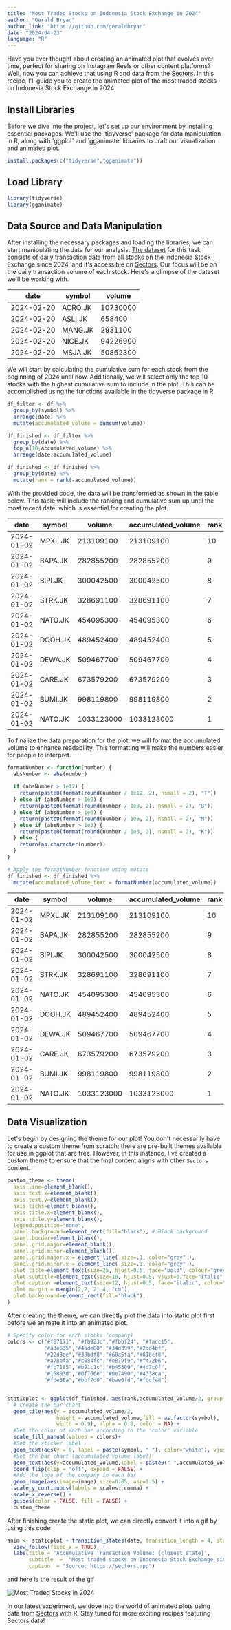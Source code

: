 ```yaml
---
title: "Most Traded Stocks on Indonesia Stock Exchange in 2024"
author: "Gerald Bryan"
author_link: "https://github.com/geraldbryan"
date: "2024-04-23"
language: "R"
---
```



Have you ever thought about creating an animated plot that evolves over time, perfect for sharing on Instagram Reels or other content platforms? Well, now you can achieve that using R and data from the [Sectors](https://sectors.app). In this recipe, I'll guide you to create the animated plot of the most traded stocks on Indonesia Stock Exchange in 2024.

## Install Libraries

Before we dive into the project, let's set up our environment by installing essential packages. We'll use the 'tidyverse' package for data manipulation in R, along with 'ggplot' and 'gganimate' libraries to craft our visualization and animated plot.

```r
install.packages(c("tidyverse","gganimate"))
```

## Load Library
```r
library(tidyverse)
library(gganimate)
```

## Data Source and Data Manipulation

After installing the necessary packages and loading the libraries, we can start manipulating the data for our analysis. [The dataset](../dataset/most_traded_stocks.csv) for this task consists of daily transaction data from all stocks on the Indonesia Stock Exchange since 2024, and it's accessible on [Sectors](https://sectors.app). Our focus will be on the daily transaction volume of each stock. Here's a glimpse of the dataset we'll be working with.

|  date        | symbol  | volume   |
| ------------ | ------- | -------- |
| 2024-02-20   | ACRO.JK | 10730000 |
| 2024-02-20   | ASLI.JK | 658400   |
| 2024-02-20   | MANG.JK | 2931100  |
| 2024-02-20   | NICE.JK | 94226900 |
| 2024-02-20   | MSJA.JK | 50862300	|

We will start by calculating the cumulative sum for each stock from the beginning of 2024 until now. Additionally, we will select only the top 10 stocks with the highest cumulative sum to include in the plot. This can be accomplished using the functions available in the tidyverse package in R.

```r
df_filter <- df %>% 
  group_by(symbol) %>%
  arrange(date) %>%
  mutate(accumulated_volume = cumsum(volume))

df_finished <- df_filter %>% 
  group_by(date) %>% 
  top_n(10,accumulated_volume) %>% 
  arrange(date,accumulated_volume)

df_finished <- df_finished %>% 
  group_by(date) %>% 
  mutate(rank = rank(-accumulated_volume))
```

With the provided code, the data will be transformed as shown in the table below. This table will include the ranking and cumulative sum up until the most recent date, which is essential for creating the plot.

|  date        | symbol  | volume     | accumulated_volume | rank |
| ------------ | ------- | ---------- | ------------------ | ---- |
| 2024-01-02   | MPXL.JK | 213109100  | 213109100          | 10   |
| 2024-01-02   | BAPA.JK | 282855200  | 282855200          | 9    |
| 2024-01-02   | BIPI.JK | 300042500  | 300042500          | 8    |
| 2024-01-02   | STRK.JK | 328691100  | 328691100          | 7    |
| 2024-01-02   | NATO.JK | 454095300  | 454095300          | 6    |
| 2024-01-02   | DOOH.JK | 489452400  | 489452400          | 5    |
| 2024-01-02   | DEWA.JK | 509467700  | 509467700          | 4    |
| 2024-01-02   | CARE.JK | 673579200  | 673579200          | 3    |
| 2024-01-02   | BUMI.JK | 998119800  | 998119800          | 2    |
| 2024-01-02   | NATO.JK | 1033123000 | 1033123000         | 1    |

To finalize the data preparation for the plot, we will format the accumulated volume to enhance readability. This formatting will make the numbers easier for people to interpret.

```r
formatNumber <- function(number) {
  absNumber <- abs(number)
  
  if (absNumber > 1e12) {
    return(paste0(format(round(number / 1e12, 2), nsmall = 2), "T"))
  } else if (absNumber > 1e9) {
    return(paste0(format(round(number / 1e9, 2), nsmall = 2), "B"))
  } else if (absNumber > 1e6) {
    return(paste0(format(round(number / 1e6, 2), nsmall = 2), "M"))
  } else if (absNumber > 1e3) {
    return(paste0(format(round(number / 1e3, 2), nsmall = 2), "K"))
  } else {
    return(as.character(number))
  }
}

# Apply the formatNumber function using mutate
df_finished <- df_finished %>%
  mutate(accumulated_volume_text = formatNumber(accumulated_volume))
```

|  date        | symbol  | volume     | accumulated_volume | rank | accumulated_volume_text |
| ------------ | ------- | ---------- | ------------------ | ---- | ----------------------- |
| 2024-01-02   | MPXL.JK | 213109100  | 213109100          | 10   | 213.11M                 |
| 2024-01-02   | BAPA.JK | 282855200  | 282855200          | 9    | 282.86M                 |
| 2024-01-02   | BIPI.JK | 300042500  | 300042500          | 8    | 300.04M                 |
| 2024-01-02   | STRK.JK | 328691100  | 328691100          | 7    | 328.69M                 |
| 2024-01-02   | NATO.JK | 454095300  | 454095300          | 6    | 454.10M                 |
| 2024-01-02   | DOOH.JK | 489452400  | 489452400          | 5    | 489.45M                 |
| 2024-01-02   | DEWA.JK | 509467700  | 509467700          | 4    | 509.47M                 |
| 2024-01-02   | CARE.JK | 673579200  | 673579200          | 3    | 673.58M                 |
| 2024-01-02   | BUMI.JK | 998119800  | 998119800          | 2    | 998.12M                 |
| 2024-01-02   | NATO.JK | 1033123000 | 1033123000         | 1    | 1033.12M                |


## Data Visualization

Let's begin by designing the theme for our plot! You don't necessarily have to create a custom theme from scratch; there are pre-built themes available for use in ggplot that are free. However, in this instance, I've created a custom theme to ensure that the final content aligns with other `Sectors` content.

```r
custom_theme <- theme(
  axis.line=element_blank(),
  axis.text.x=element_blank(),
  axis.text.y=element_blank(),
  axis.ticks=element_blank(),
  axis.title.x=element_blank(),
  axis.title.y=element_blank(),
  legend.position="none",
  panel.background=element_rect(fill="black"), # Black background
  panel.border=element_blank(),
  panel.grid.major=element_blank(),
  panel.grid.minor=element_blank(),
  panel.grid.major.x = element_line( size=.1, color="grey" ),
  panel.grid.minor.x = element_line( size=.1, color="grey" ),
  plot.title=element_text(size=25, hjust=0.5, face="bold", colour="grey", vjust=-1.5, margin=margin(t=2, unit="line")),
  plot.subtitle=element_text(size=18, hjust=0.5, vjust=0,face="italic", color="grey"),
  plot.caption =element_text(size=12, hjust=0.5, face="italic", color="grey"),
  plot.margin = margin(2,2, 2, 4, "cm"),
  plot.background=element_rect(fill="black"),
)
```

After creating the theme, we can directly plot the data into static plot first before we animate it into an animated plot.

```r
# Specify color for each stocks (company)
colors <- c("#f87171", "#fb923c","#fbbf24", "#facc15",
            "#a3e635","#4ade80","#34d399","#2dd4bf",
            "#22d3ee","#38bdf8","#60a5fa","#818cf8",
            "#a78bfa","#c084fc","#e879f9","#f472b6",
            "#fb7185","#b91c1c","#b45309","#4d7c0f",
            "#15803d","#0f766e","#0e7490","#4338ca",
            "#fde68a","#bbf7d0","#bae6fd","#fbcfe8")


staticplot <- ggplot(df_finished, aes(rank,accumulated_volume/2, group = symbol)) +
  # Create the bar chart
  geom_tile(aes(y = accumulated_volume/2,
                height = accumulated_volume,fill = as.factor(symbol),
                width = 0.9), alpha = 0.8, color = NA) +
  #Set the color of each bar according to the 'color' variable
  scale_fill_manual(values = colors)+
  #Set the xticker label
  geom_text(aes(y = 0, label = paste(symbol, " "), color="white"), vjust = 0.2, hjust = 1,size=7) +
  #Set the bar chart (accumulated volume label)
  geom_text(aes(y=accumulated_volume,label = paste0(" ",accumulated_volume_text),color="white", hjust=0),size=4) + 
  coord_flip(clip = "off", expand = FALSE) +
  #Add the logo of the company in each bar
  geom_image(aes(image=image),size=0.05, asp=1.5) + 
  scale_y_continuous(labels = scales::comma) +
  scale_x_reverse() +
  guides(color = FALSE, fill = FALSE) +
  custom_theme
```

After finishing create the static plot, we can directly convert it into a gif by using this code

```r
anim <- staticplot + transition_states(date, transition_length = 4, state_length = 1) +
  view_follow(fixed_x = TRUE)  +
  labs(title = 'Accumulative Transaction Volume: {closest_state}',
       subtitle  =  "Most traded stocks on Indonesia Stock Exchange since 2024",
       caption  = "Source: https://sectors.app")
```

and here is the result of the gif

![Most Traded Stocks in 2024](../image/most_traded_stocks.gif)

In our latest experiment, we dove into the world of animated plots using data from [Sectors](https://sectors.app) with R. Stay tuned for more exciting recipes featuring Sectors data!